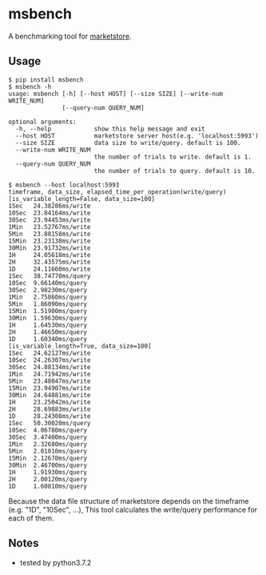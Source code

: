 # msbench
A benchmarking tool for [marketstore](https://github.com/alpacahq/marketstore).


## Usage

```
$ pip install msbench
$ msbench -h
usage: msbench [-h] [--host HOST] [--size SIZE] [--write-num WRITE_NUM]
               [--query-num QUERY_NUM]

optional arguments:
  -h, --help            show this help message and exit
  --host HOST           marketstore server host(e.g. 'localhost:5993')
  --size SIZE           data size to write/query. default is 100.
  --write-num WRITE_NUM
                        the number of trials to write. default is 1.
  --query-num QUERY_NUM
                        the number of trials to query. default is 10.
                        
$ msbench --host localhost:5993
timeframe, data_size, elapsed_time_per_operation(write/query)
[is_variable_length=False, data_size=100]
1Sec   24.38286ms/write
10Sec  23.84164ms/write
30Sec  23.94453ms/write
1Min   23.52767ms/write
5Min   23.88158ms/write
15Min  23.23138ms/write
30Min  23.91732ms/write
1H     24.05618ms/write
2H     32.43575ms/write
1D     24.11660ms/write
1Sec   38.74770ms/query
10Sec  9.66140ms/query
30Sec  2.98230ms/query
1Min   2.75860ms/query
5Min   1.86090ms/query
15Min  1.51900ms/query
30Min  1.59630ms/query
1H     1.64530ms/query
2H     1.46650ms/query
1D     1.60340ms/query
[is_variable_length=True, data_size=100]
1Sec   24.62127ms/write
10Sec  24.26307ms/write
30Sec  24.88134ms/write
1Min   24.71942ms/write
5Min   23.48047ms/write
15Min  23.94907ms/write
30Min  24.64881ms/write
1H     23.25042ms/write
2H     28.69883ms/write
1D     28.24308ms/write
1Sec   50.30020ms/query
10Sec  4.06780ms/query
30Sec  3.47400ms/query
1Min   2.32680ms/query
5Min   2.01010ms/query
15Min  2.12670ms/query
30Min  2.46700ms/query
1H     1.91930ms/query
2H     2.00120ms/query
1D     1.60810ms/query
```

Because the data file structure of marketstore depends on the timeframe (e.g. "1D", "10Sec", ...),
This tool calculates the write/query performance for each of them.



## Notes
- tested by python3.7.2